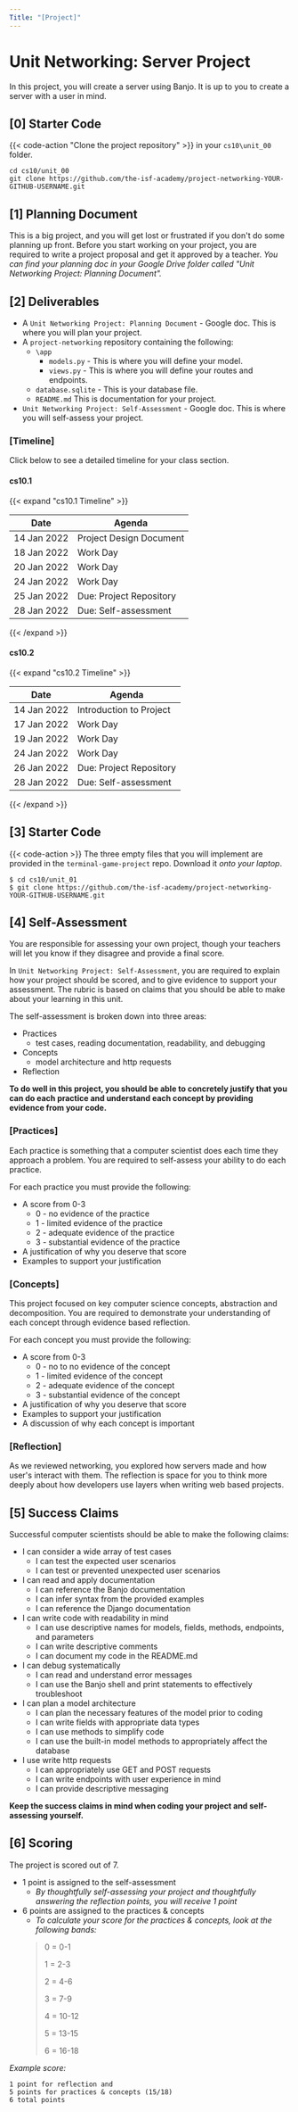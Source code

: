 ```yaml
---
Title: "[Project]"
---
```


# Unit Networking: Server Project

In this project, you will create a server using Banjo. It is up to you to create a server with a user in mind. 

## [0] Starter Code

{{< code-action "Clone the project repository" >}} in your `cs10\unit_00` folder. 

```shell
cd cs10/unit_00
git clone https://github.com/the-isf-academy/project-networking-YOUR-GITHUB-USERNAME.git
```

## [1] Planning Document

This is a big project, and you will get lost or frustrated if you don't do some planning up front.
Before you start working on your project, you are required to write a project proposal and get it
approved by a teacher. *You can find your planning doc in your Google Drive folder called "Unit Networking Project: Planning Document".*

## [2] Deliverables


- A `Unit Networking Project: Planning Document` - Google doc. This is where you will plan your project.
- A `project-networking` repository containing the following:
  - `\app`
    - `models.py` - This is where you will define your model.
    - `views.py` - This is where you will define your routes and endpoints.
  - `database.sqlite` - This is your database file. 
  - `README.md` This is documentation for your project.
- `Unit Networking Project: Self-Assessment` - Google doc. This is where you will self-assess your project.


### [Timeline]
Click below to see a detailed timeline for your class section.

#### cs10.1
{{< expand "cs10.1 Timeline" >}}

| Date        | Agenda                  |
|-------------|-------------------------|
| 14 Jan 2022 | Project Design Document  |
| 18 Jan 2022 | Work Day                |
| 20 Jan 2022 | Work Day                |
| 24 Jan 2022| Work Day                |
| 25 Jan 2022 | Due: Project Repository   |
| 28 Jan 2022 | Due: Self-assessment                 |

{{< /expand >}}

#### cs10.2

{{< expand "cs10.2 Timeline" >}}

| Date        | Agenda                  |
|-------------|-------------------------|
| 14 Jan 2022 | Introduction to Project |
| 17 Jan 2022| Work Day                |
| 19 Jan 2022 | Work Day                |
| 24 Jan 2022 | Work Day               |
| 26 Jan 2022 | Due: Project Repository   |
| 28 Jan 2022 | Due: Self-assessment                |
{{< /expand >}}

## [3] Starter Code

{{< code-action >}} The three empty files that you will implement are provided in the
`terminal-game-project` repo. Download it *onto your laptop*.

```shell
$ cd cs10/unit_01
$ git clone https://github.com/the-isf-academy/project-networking-YOUR-GITHUB-USERNAME.git
```



## [4] Self-Assessment
You are responsible for assessing your own project, though your teachers will let you know if they disagree and provide a final score.

In `Unit Networking Project: Self-Assessment`, you are required to explain how your project should be scored, and to give evidence to support your assessment. The rubric is based on claims that you should be able to make about your learning in this unit.

The self-assessment is broken down into three areas:
- Practices
    - test cases, reading documentation, readability, and debugging
- Concepts
    - model architecture and http requests
- Reflection

**To do well in this project, you should be able to concretely justify that you can do each practice and understand each concept by providing evidence from your code.**

### [Practices]
Each practice is something that a computer scientist does each time they approach a problem. You are required to self-assess your ability to do each practice.

For each practice you must provide the following:
- A score from 0-3
    - 0 - no evidence of the practice
    - 1 - limited evidence of the practice
    - 2 - adequate evidence of the practice
    - 3 - substantial evidence of the practice
- A justification of why you deserve that score
- Examples to support your justification


### [Concepts]
This project focused on key computer science concepts, abstraction and decomposition.
You are required to demonstrate your understanding of each concept through evidence based reflection.

For each concept you must provide the following:
- A score from 0-3
    - 0 - no to no evidence of the concept
    - 1 - limited evidence of the concept
    - 2 - adequate evidence of the concept
    - 3 - substantial evidence of the concept
- A justification of why you deserve that score
- Examples to support your justification
- A discussion of why each concept is important

### [Reflection]

As we reviewed networking, you explored how servers made and how user's interact with them. The reflection is space for you to think more deeply about how developers use layers when writing web based projects. 


## [5] Success Claims

Successful computer scientists should be able to make the following claims:
- I can consider a wide array of test cases
  - I can test the expected user scenarios
  - I can test or prevented unexpected user scenarios
- I can read and apply documentation 
  - I can reference the Banjo documentation
  - I can infer syntax from the provided examples
  - I can reference the Django documentation
- I can write code with readability in mind
  - I can use descriptive names for models, fields, methods, endpoints, and parameters
  - I can write descriptive comments
  - I can document my code in the README.md
- I can debug systematically
  - I can read and understand error messages
  - I can use the Banjo shell and print statements to effectively troubleshoot
- I can plan a model architecture
  - I can plan the necessary features of the model prior to coding 
  - I can write fields with appropriate data types
  - I can use methods to simplify code 
  - I can use the built-in model methods to appropriately affect the database
- I use write http requests 
  - I can appropriately use GET and POST requests
  - I can write endpoints with user experience in mind
  - I can provide descriptive messaging


**Keep the success claims in mind when coding your project and self-assessing yourself.**

## [6] Scoring

The project is scored out of 7.
- 1 point is assigned to the self-assessment
    - *By thoughtfully self-assessing your project and thoughtfully answering the reflection points, you will receive 1 point*
-  6 points are assigned to the practices & concepts
    - *To calculate your score for the practices & concepts, look at the following bands:*
    > 0 = 0-1
    >
    > 1 = 2-3
    >
    > 2 = 4-6
    >
    > 3 = 7-9
    >
    > 4 = 10-12
    >
    > 5 = 13-15
    >
    > 6 = 16-18

*Example score:*

    1 point for reflection and 
    5 points for practices & concepts (15/18)
    6 total points

